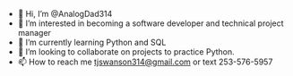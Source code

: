 - 👋 Hi, I’m @AnalogDad314
- 👀 I’m interested in becoming a software developer and technical project manager
- 🌱 I’m currently learning Python and SQL
- 💞️ I’m looking to collaborate on projects to practice Python.
- 📫 How to reach me tjswanson314@gmail.com or text 253-576-5957

<!---
AnalogDad314/AnalogDad314 is a ✨ special ✨ repository because its `README.md` (this file) appears on your GitHub profile.
You can click the Preview link to take a look at your changes.
--->
